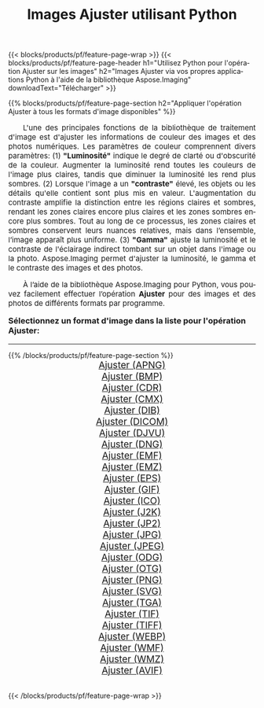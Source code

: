 ﻿---
title: Images Ajuster utilisant Python 
weight: 3920
url: /fr/python-net/adjust/ 
lang: fr
langdirlevel: 2
locales: zh-hans,ja,it,ru,de,es,fr,nl,id,lt,pl,pt,vi,tr,ko,zh-hant,ar,hi,th,sv,cs,uk,he
description: Application de la bibliothèque Aspose.Imaging aux images et photos Ajuster à l'aide de vos propres applications Python et API de serveur.
---

{{< blocks/products/pf/feature-page-wrap >}}
{{< blocks/products/pf/feature-page-header h1="Utilisez Python pour l'opération Ajuster sur les images" h2="Images Ajuster via vos propres applications Python à l'aide de la bibliothèque Aspose.Imaging" downloadText="Télécharger" >}}


{{% blocks/products/pf/feature-page-section  h2="Appliquer l'opération Ajuster à tous les formats d'image disponibles" %}}
<p align="justify" style="text-indent:2em;font-size:15px;">
L'une des principales fonctions de la bibliothèque de traitement d'image est d'ajuster les informations de couleur des images et des photos numériques. Les paramètres de couleur comprennent divers paramètres: (1) <b>"Luminosité"</b> indique le degré de clarté ou d'obscurité de la couleur. Augmenter la luminosité rend toutes les couleurs de l'image plus claires, tandis que diminuer la luminosité les rend plus sombres. (2) Lorsque l'image a un <b>"contraste"</b> élevé, les objets ou les détails qu'elle contient sont plus mis en valeur. L'augmentation du contraste amplifie la distinction entre les régions claires et sombres, rendant les zones claires encore plus claires et les zones sombres encore plus sombres. Tout au long de ce processus, les zones claires et sombres conservent leurs nuances relatives, mais dans l’ensemble, l’image apparaît plus uniforme. (3) <b>"Gamma"</b> ajuste la luminosité et le contraste de l'éclairage indirect tombant sur un objet dans l'image ou la photo. Aspose.Imaging permet d'ajuster la luminosité, le gamma et le contraste des images et des photos.
</p>
<p align="justify" style="text-indent:2em;font-size:15px;">
À l’aide de la bibliothèque Aspose.Imaging pour Python, vous pouvez facilement effectuer l’opération <b>Ajuster</b> pour des images et des photos de différents formats par programme.
</p>
<h3 style="margin-top:16px;">
Sélectionnez un format d'image dans la liste pour l'opération Ajuster:
</h3>
<hr/>
{{% /blocks/products/pf/feature-page-section %}}
<div class="container-fluid productfamilypage bg-gray">
    <div class="convertypes bg-gray agp-content section">
        <div class="container">
		<div class="row other-converters" style="gap: 10px;font-size: 19px;text-align:center;">
		    <div class='col-md-3 other-converter remove-lp remove-rp'><a href="/imaging/fr/python-net/adjust/apng/" style="padding:15px;">Ajuster (APNG)</a></div><div class='col-md-3 other-converter remove-lp remove-rp'><a href="/imaging/fr/python-net/adjust/bmp/" style="padding:15px;">Ajuster (BMP)</a></div><div class='col-md-3 other-converter remove-lp remove-rp'><a href="/imaging/fr/python-net/adjust/cdr/" style="padding:15px;">Ajuster (CDR)</a></div><div class='col-md-3 other-converter remove-lp remove-rp'><a href="/imaging/fr/python-net/adjust/cmx/" style="padding:15px;">Ajuster (CMX)</a></div><div class='col-md-3 other-converter remove-lp remove-rp'><a href="/imaging/fr/python-net/adjust/dib/" style="padding:15px;">Ajuster (DIB)</a></div><div class='col-md-3 other-converter remove-lp remove-rp'><a href="/imaging/fr/python-net/adjust/dicom/" style="padding:15px;">Ajuster (DICOM)</a></div><div class='col-md-3 other-converter remove-lp remove-rp'><a href="/imaging/fr/python-net/adjust/djvu/" style="padding:15px;">Ajuster (DJVU)</a></div><div class='col-md-3 other-converter remove-lp remove-rp'><a href="/imaging/fr/python-net/adjust/dng/" style="padding:15px;">Ajuster (DNG)</a></div><div class='col-md-3 other-converter remove-lp remove-rp'><a href="/imaging/fr/python-net/adjust/emf/" style="padding:15px;">Ajuster (EMF)</a></div><div class='col-md-3 other-converter remove-lp remove-rp'><a href="/imaging/fr/python-net/adjust/emz/" style="padding:15px;">Ajuster (EMZ)</a></div><div class='col-md-3 other-converter remove-lp remove-rp'><a href="/imaging/fr/python-net/adjust/eps/" style="padding:15px;">Ajuster (EPS)</a></div><div class='col-md-3 other-converter remove-lp remove-rp'><a href="/imaging/fr/python-net/adjust/gif/" style="padding:15px;">Ajuster (GIF)</a></div><div class='col-md-3 other-converter remove-lp remove-rp'><a href="/imaging/fr/python-net/adjust/ico/" style="padding:15px;">Ajuster (ICO)</a></div><div class='col-md-3 other-converter remove-lp remove-rp'><a href="/imaging/fr/python-net/adjust/j2k/" style="padding:15px;">Ajuster (J2K)</a></div><div class='col-md-3 other-converter remove-lp remove-rp'><a href="/imaging/fr/python-net/adjust/jp2/" style="padding:15px;">Ajuster (JP2)</a></div><div class='col-md-3 other-converter remove-lp remove-rp'><a href="/imaging/fr/python-net/adjust/jpg/" style="padding:15px;">Ajuster (JPG)</a></div><div class='col-md-3 other-converter remove-lp remove-rp'><a href="/imaging/fr/python-net/adjust/jpeg/" style="padding:15px;">Ajuster (JPEG)</a></div><div class='col-md-3 other-converter remove-lp remove-rp'><a href="/imaging/fr/python-net/adjust/odg/" style="padding:15px;">Ajuster (ODG)</a></div><div class='col-md-3 other-converter remove-lp remove-rp'><a href="/imaging/fr/python-net/adjust/otg/" style="padding:15px;">Ajuster (OTG)</a></div><div class='col-md-3 other-converter remove-lp remove-rp'><a href="/imaging/fr/python-net/adjust/png/" style="padding:15px;">Ajuster (PNG)</a></div><div class='col-md-3 other-converter remove-lp remove-rp'><a href="/imaging/fr/python-net/adjust/svg/" style="padding:15px;">Ajuster (SVG)</a></div><div class='col-md-3 other-converter remove-lp remove-rp'><a href="/imaging/fr/python-net/adjust/tga/" style="padding:15px;">Ajuster (TGA)</a></div><div class='col-md-3 other-converter remove-lp remove-rp'><a href="/imaging/fr/python-net/adjust/tif/" style="padding:15px;">Ajuster (TIF)</a></div><div class='col-md-3 other-converter remove-lp remove-rp'><a href="/imaging/fr/python-net/adjust/tiff/" style="padding:15px;">Ajuster (TIFF)</a></div><div class='col-md-3 other-converter remove-lp remove-rp'><a href="/imaging/fr/python-net/adjust/webp/" style="padding:15px;">Ajuster (WEBP)</a></div><div class='col-md-3 other-converter remove-lp remove-rp'><a href="/imaging/fr/python-net/adjust/wmf/" style="padding:15px;">Ajuster (WMF)</a></div><div class='col-md-3 other-converter remove-lp remove-rp'><a href="/imaging/fr/python-net/adjust/wmz/" style="padding:15px;">Ajuster (WMZ)</a></div><div class='col-md-3 other-converter remove-lp remove-rp'><a href="/imaging/fr/python-net/adjust/avif/" style="padding:15px;">Ajuster (AVIF)</a></div>
                </div>
        </div>
    </div>
</div>
<br/>

{{< /blocks/products/pf/feature-page-wrap >}}
